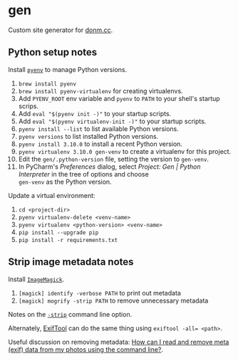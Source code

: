 # gen

Custom site generator for [donm.cc](https://donm.cc/).

## Python setup notes

Install [`pyenv`](https://github.com/pyenv/pyenv) to manage Python versions.

1. `brew install pyenv`
2. `brew install pyenv-virtualenv` for creating virtualenvs.
3. Add `PYENV_ROOT` env variable and `pyenv` to `PATH` to your shell's startup scrips.
4. Add `eval "$(pyenv init -)"` to your startup scripts.
5. Add `eval "$(pyenv virtualenv-init -)"` to your startup scripts.
6. `pyenv install --list` to list available Python versions.
7. `pyenv versions` to list installed Python versions.
8. `pyenv install 3.10.0` to install a recent Python version.
9. `pyenv virtualenv 3.10.0 gen-venv` to create a virtualenv for this project.
10. Edit the `gen/.python-version` file, setting the version to `gen-venv`.
11. In PyCharm's *Preferences* dialog, select 
     *Project: Gen | Python Interpreter* in the tree of options and choose  
     `gen-venv` as the Python version.

Update a virtual environment:

1. `cd <project-dir>`
2. `pyenv virtualenv-delete <venv-name>`
3. `pyenv virtualenv <python-version> <venv-name>`
4. `pip install --upgrade pip`
5. `pip install -r requirements.txt`


## Strip image metadata notes

Install [`ImageMagick`](https://imagemagick.org).

1. `[magick] identify -verbose PATH` to print out metadata
2. `[magick] mogrify -strip PATH` to remove unnecessary metadata

Notes on the [`-strip`](https://imagemagick.org/script/command-line-options.php#strip)
command line option.

Alternately, [ExifTool](https://exiftool.org) can do the same thing using
`exiftool -all= <path>`.

Useful discussion on removing metadata: [How can I read and remove meta (exif) 
data from my photos using the command line?][1].

[1]: https://askubuntu.com/questions/260810/how-can-i-read-and-remove-meta-exif-data-from-my-photos-using-the-command-line/968598
